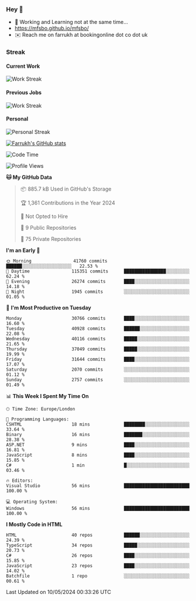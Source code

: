 ### Hey 👋

- 🏃 Working and Learning not at the same time...
- https://mfsbo.github.io/mfsbo/
- ✉️ Reach me on farrukh at bookingonline dot co dot uk

### Streak
#### Current Work
![Work Streak](https://streak-stats.demolab.com/?user=mfsbo)
#### Previous Jobs
![Work Streak](https://streak-stats.demolab.com/?user=farrukhcw)
#### Personal
![Personal Streak](https://streak-stats.demolab.com/?user=farrukhsubhani)

[![Farrukh's GitHub stats](https://github-readme-stats.vercel.app/api?username=mfsbo&hide=stars&count_private=true)](https://github.com/mfsbo/)

<!--START_SECTION:waka-->
![Code Time](http://img.shields.io/badge/Code%20Time-619%20hrs%207%20mins-blue)

![Profile Views](http://img.shields.io/badge/Profile%20Views-0-blue)

**🐱 My GitHub Data** 

> 📦 885.7 kB Used in GitHub's Storage 
 > 
> 🏆 1,361 Contributions in the Year 2024
 > 
> 🚫 Not Opted to Hire
 > 
> 📜 9 Public Repositories 
 > 
> 🔑 75 Private Repositories 
 > 
**I'm an Early 🐤** 

```text
🌞 Morning                41760 commits       ██████░░░░░░░░░░░░░░░░░░░   22.53 % 
🌆 Daytime                115351 commits      ████████████████░░░░░░░░░   62.24 % 
🌃 Evening                26274 commits       ████░░░░░░░░░░░░░░░░░░░░░   14.18 % 
🌙 Night                  1945 commits        ░░░░░░░░░░░░░░░░░░░░░░░░░   01.05 % 
```
📅 **I'm Most Productive on Tuesday** 

```text
Monday                   30766 commits       ████░░░░░░░░░░░░░░░░░░░░░   16.60 % 
Tuesday                  40928 commits       ██████░░░░░░░░░░░░░░░░░░░   22.08 % 
Wednesday                40116 commits       █████░░░░░░░░░░░░░░░░░░░░   21.65 % 
Thursday                 37049 commits       █████░░░░░░░░░░░░░░░░░░░░   19.99 % 
Friday                   31644 commits       ████░░░░░░░░░░░░░░░░░░░░░   17.07 % 
Saturday                 2070 commits        ░░░░░░░░░░░░░░░░░░░░░░░░░   01.12 % 
Sunday                   2757 commits        ░░░░░░░░░░░░░░░░░░░░░░░░░   01.49 % 
```


📊 **This Week I Spent My Time On** 

```text
🕑︎ Time Zone: Europe/London

💬 Programming Languages: 
CSHTML                   18 mins             ████████░░░░░░░░░░░░░░░░░   33.64 % 
Binary                   16 mins             ███████░░░░░░░░░░░░░░░░░░   28.38 % 
ASP.NET                  9 mins              ████░░░░░░░░░░░░░░░░░░░░░   16.81 % 
JavaScript               8 mins              ████░░░░░░░░░░░░░░░░░░░░░   15.85 % 
C#                       1 min               █░░░░░░░░░░░░░░░░░░░░░░░░   03.46 % 

🔥 Editors: 
Visual Studio            56 mins             █████████████████████████   100.00 % 

💻 Operating System: 
Windows                  56 mins             █████████████████████████   100.00 % 
```

**I Mostly Code in HTML** 

```text
HTML                     40 repos            ██████░░░░░░░░░░░░░░░░░░░   24.39 % 
TypeScript               34 repos            █████░░░░░░░░░░░░░░░░░░░░   20.73 % 
C#                       26 repos            ████░░░░░░░░░░░░░░░░░░░░░   15.85 % 
JavaScript               23 repos            ████░░░░░░░░░░░░░░░░░░░░░   14.02 % 
Batchfile                1 repo              ░░░░░░░░░░░░░░░░░░░░░░░░░   00.61 % 
```




 Last Updated on 10/05/2024 00:33:26 UTC
<!--END_SECTION:waka-->
<!--
**mfsbo/mfsbo** is a ✨ _special_ ✨ repository because its `README.md` (this file) appears on your GitHub profile.

Here are some ideas to get you started:

- 🔭 I’m currently working on ...
- 🌱 I’m currently learning ...
- 👯 I’m looking to collaborate on ...
- 🤔 I’m looking for help with ...
- 💬 Ask me about ...
- 📫 How to reach me: ...
- 😄 Pronouns: ...
- ⚡ Fun fact: ...
-->
